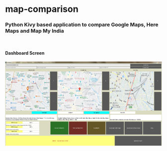 # map-comparison

<h3> Python Kivy based application to compare Google Maps, Here Maps and Map My India</h3>
<br>
<h4>Dashboard Screen</h4>
<img src="output/dashboard.JPG" width = "800">
